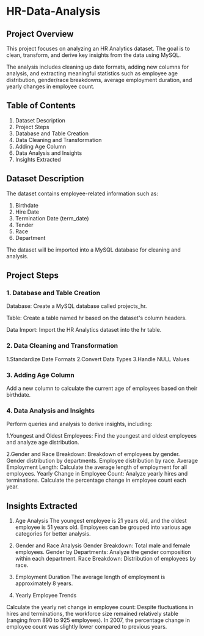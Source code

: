# HR-Data-Analysis

## Project Overview
This project focuses on analyzing an HR Analytics dataset. The goal is to clean, transform, and derive key insights from the data using MySQL.

The analysis includes cleaning up date formats, adding new columns for analysis, and extracting meaningful statistics such as employee age distribution, gender/race breakdowns, average employment duration, and yearly changes in employee count.

## Table of Contents
1. Dataset Description
2. Project Steps
3. Database and Table Creation
4. Data Cleaning and Transformation
5. Adding Age Column
6. Data Analysis and Insights
7. Insights Extracted

## Dataset Description
The dataset contains employee-related information such as:

1) Birthdate
2) Hire Date
3) Termination Date (term_date)
4) Tender
5) Race
6) Department

The dataset will be imported into a MySQL database for cleaning and analysis.

## Project Steps

### 1. Database and Table Creation
Database: Create a MySQL database called projects_hr.

Table: Create a table named hr based on the dataset's column headers.

Data Import: Import the HR Analytics dataset into the hr table.

### 2. Data Cleaning and Transformation

1.Standardize Date Formats
2.Convert Data Types
3.Handle NULL Values

### 3. Adding Age Column
Add a new column to calculate the current age of employees based on their birthdate.

### 4. Data Analysis and Insights
Perform queries and analysis to derive insights, including:

1.Youngest and Oldest Employees: Find the youngest and oldest employees and analyze age distribution.

2.Gender and Race Breakdown:
Breakdown of employees by gender.
Gender distribution by departments.
Employee distribution by race.
Average Employment Length: Calculate the average length of employment for all employees.
Yearly Change in Employee Count:
Analyze yearly hires and terminations.
Calculate the percentage change in employee count each year.
## Insights Extracted
1. Age Analysis
The youngest employee is 21 years old, and the oldest employee is 51 years old.
Employees can be grouped into various age categories for better analysis.
2. Gender and Race Analysis
Gender Breakdown: Total male and female employees.
Gender by Departments: Analyze the gender composition within each department.
Race Breakdown: Distribution of employees by race.

3. Employment Duration
The average length of employment is approximately 8 years.

4. Yearly Employee Trends

Calculate the yearly net change in employee count:
Despite fluctuations in hires and terminations, the workforce size remained relatively stable (ranging from 890 to 925 employees).
In 2007, the percentage change in employee count was slightly lower compared to previous years.
